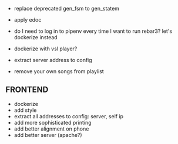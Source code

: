 - replace deprecated gen_fsm to gen_statem
- apply edoc

- do I need to log in to pipenv every time I want to run rebar3? let's dockerize instead
- dockerize with vsl player?

- extract server address to config

- remove your own songs from playlist


## FRONTEND
- dockerize
- add style
- extract all addresses to config: server, self ip
- add more sophisticated printing
- add better alignment on phone
- add better server (apache?)
